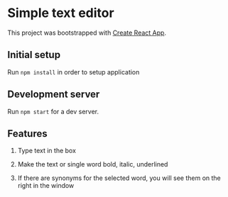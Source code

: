 # Simple text editor
This project was bootstrapped with [Create React App](https://github.com/facebookincubator/create-react-app).

## Initial setup
Run `npm install` in order to setup application

## Development server
Run `npm start` for a dev server.

## Features

1. Type text in the box

1. Make the text or single word bold, italic, underlined

1. If there are synonyms for the selected word, you will see them on the right in the window